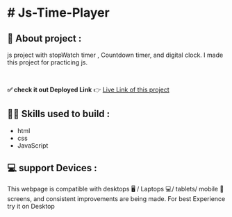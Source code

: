 


# # Js-Time-Player

## 📌 About  project :
js project with stopWatch timer , Countdown timer, and digital clock.
I made this project for practicing js. 

<br />

**✅ check it out Deployed Link**  👉  [Live Link of this project](https://js-time-player-by-ashish-nagar.netlify.app/?target=_blank)


## 👨‍💻 Skills used to build :
- html
- css
- JavaScript

## 💻 support Devices :
This webpage is compatible with desktops 🖥️ / Laptops 💻/ tablets/ mobile 📱screens, and consistent improvements are being made.
For best Experience try it on Desktop




